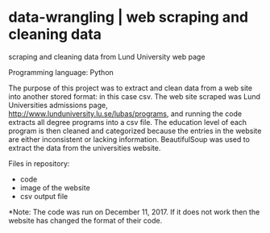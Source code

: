 # data-wrangling | web scraping and cleaning data
scraping and cleaning data from Lund University web page

Programming language: Python

The purpose of this project was to extract and clean data from a web site into another stored format: in this case csv. The web site 
scraped was Lund Universities admissions page, http://www.lunduniversity.lu.se/lubas/programs, and running the code extracts all degree
programs into a csv file. The education level of each program is then cleaned and categorized because the entries in the website are 
either inconsistent or lacking information. BeautifulSoup was used to extract the data from the universities website.

Files in repository:
- code
- image of the website
- csv output file

*Note: The code was run on December 11, 2017. If it does not work then the website has changed the format of their code.
